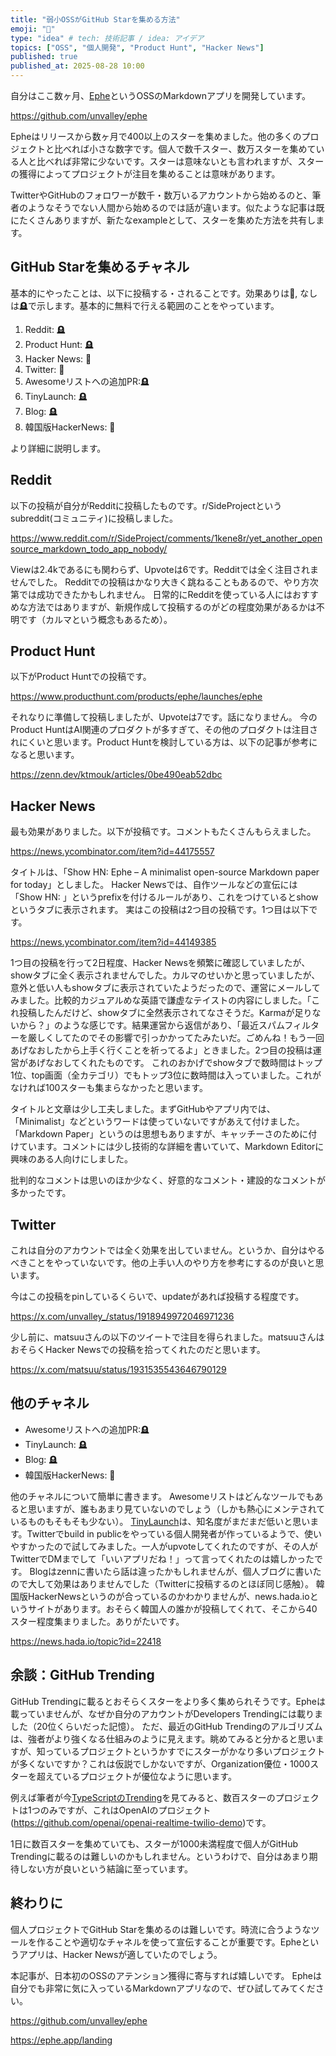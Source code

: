 ```yaml
---
title: "弱小OSSがGitHub Starを集める方法"
emoji: "💫"
type: "idea" # tech: 技術記事 / idea: アイデア
topics: ["OSS", "個人開発", "Product Hunt", "Hacker News"]
published: true
published_at: 2025-08-28 10:00
---
```


自分はここ数ヶ月、[Ephe](https://ephe.app/landing)というOSSのMarkdownアプリを開発しています。

https://github.com/unvalley/ephe

Epheはリリースから数ヶ月で400以上のスターを集めました。他の多くのプロジェクトと比べれば小さな数字です。個人で数千スター、数万スターを集めている人と比べれば非常に少ないです。スターは意味ないとも言われますが、スターの獲得によってプロジェクトが注目を集めることは意味があります。

TwitterやGitHubのフォロワーが数千・数万いるアカウントから始めるのと、筆者のようなそうでない人間から始めるのでは話が違います。似たような記事は既にたくさんありますが、新たなexampleとして、スターを集めた方法を共有します。

## GitHub Starを集めるチャネル

基本的にやったことは、以下に投稿する・されることです。効果ありは🚀, なしは🪦で示します。基本的に無料で行える範囲のことをやっています。

1. Reddit: 🪦
2. Product Hunt: 🪦
3. Hacker News: 🚀
4. Twitter: 🚀
5. Awesomeリストへの追加PR:🪦
6. TinyLaunch: 🪦
7. Blog: 🪦
8. 韓国版HackerNews: 🚀

より詳細に説明します。

## Reddit

以下の投稿が自分がRedditに投稿したものです。r/SideProjectというsubreddit(コミュニティ)に投稿しました。

https://www.reddit.com/r/SideProject/comments/1kene8r/yet_another_opensource_markdown_todo_app_nobody/

Viewは2.4kであるにも関わらず、Upvoteは6です。Redditでは全く注目されませんでした。
Redditでの投稿はかなり大きく跳ねることもあるので、やり方次第では成功できたかもしれません。
日常的にRedditを使っている人にはおすすめな方法ではありますが、新規作成して投稿するのがどの程度効果があるかは不明です（カルマという概念もあるため）。

## Product Hunt

以下がProduct Huntでの投稿です。

https://www.producthunt.com/products/ephe/launches/ephe

それなりに準備して投稿しましたが、Upvoteは7です。話になりません。
今のProduct HuntはAI関連のプロダクトが多すぎて、その他のプロダクトは注目されにくいと思います。Product Huntを検討している方は、以下の記事が参考になると思います。

https://zenn.dev/ktmouk/articles/0be490eab52dbc

## Hacker News

最も効果がありました。以下が投稿です。コメントもたくさんもらえました。

https://news.ycombinator.com/item?id=44175557

タイトルは、「Show HN: Ephe – A minimalist open-source Markdown paper for today」としました。
Hacker Newsでは、自作ツールなどの宣伝には「Show HN: 」というprefixを付けるルールがあり、これをつけているとshowというタブに表示されます。
実はこの投稿は2つ目の投稿です。1つ目は以下です。

https://news.ycombinator.com/item?id=44149385

1つ目の投稿を行って2日程度、Hacker Newsを頻繁に確認していましたが、showタブに全く表示されませんでした。カルマのせいかと思っていましたが、意外と低い人もshowタブに表示されていたようだったので、運営にメールしてみました。比較的カジュアルめな英語で謙虚なテイストの内容にしました。「これ投稿したんだけど、showタブに全然表示されてなさそうだ。Karmaが足りないから？」のような感じです。結果運営から返信があり、「最近スパムフィルターを厳しくしてたのでその影響で引っかかってたみたいだ。ごめんね！もう一回あげなおしたから上手く行くことを祈ってるよ」ときました。2つ目の投稿は運営があげなおしてくれたものです。
これのおかげでshowタブで数時間はトップ1位、top画面（全カテゴリ）でもトップ3位に数時間は入っていました。これがなければ100スターも集まらなかったと思います。

タイトルと文章は少し工夫しました。まずGitHubやアプリ内では、「Minimalist」などというワードは使っていないですがあえて付けました。「Markdown Paper」というのは思想もありますが、キャッチーさのために付けています。コメントには少し技術的な詳細を書いていて、Markdown Editorに興味のある人向けにしました。

批判的なコメントは思いのほか少なく、好意的なコメント・建設的なコメントが多かったです。

## Twitter

これは自分のアカウントでは全く効果を出していません。というか、自分はやるべきことをやっていないです。他の上手い人のやり方を参考にするのが良いと思います。

今はこの投稿をpinしているくらいで、updateがあれば投稿する程度です。

https://x.com/unvalley_/status/1918949972046971236


少し前に、matsuuさんの以下のツイートで注目を得られました。matsuuさんはおそらくHacker Newsでの投稿を拾ってくれたのだと思います。

https://x.com/matsuu/status/1931535543646790129


## 他のチャネル

-  Awesomeリストへの追加PR:🪦
-  TinyLaunch: 🪦
-  Blog: 🪦
-  韓国版HackerNews: 🚀

他のチャネルについて簡単に書きます。
Awesomeリストはどんなツールでもあると思いますが、誰もあまり見ていないのでしょう（しかも熱心にメンテされているものもそもそも少ない）。
[TinyLaunch](https://www.tinylaunch.com/)は、知名度がまだまだ低いと思います。Twitterでbuild in publicをやっている個人開発者が作っているようで、使いやすかったので試してみました。一人がupvoteしてくれたのですが、その人がTwitterでDMまでして「いいアプリだね！」って言ってくれたのは嬉しかったです。 
Blogはzennに書いたら話は違ったかもしれませんが、個人ブログに書いたので大して効果はありませんでした（Twitterに投稿するのとほぼ同じ感触）。
韓国版HackerNewsというのが合っているのかわかりませんが、news.hada.ioというサイトがあります。おそらく韓国人の誰かが投稿してくれて、そこから40スター程度集まりました。ありがたいです。

https://news.hada.io/topic?id=22418


## 余談：GitHub Trending

GitHub Trendingに載るとおそらくスターをより多く集められそうです。Epheは載っていませんが、なぜか自分のアカウントがDevelopers Trendingには載りました（20位くらいだった記憶）。
ただ、最近のGitHub Trendingのアルゴリズムは、強者がより強くなる仕組みのように見えます。眺めてみると分かると思いますが、知っているプロジェクトというかすでにスターがかなり多いプロジェクトが多くないですか？これは仮説でしかないですが、Organization優位・1000スターを超えているプロジェクトが優位なように思います。

例えば筆者が今[TypeScriptのTrending](https://github.com/trending/typescript?since=daily)を見てみると、数百スターのプロジェクトは1つのみですが、これはOpenAIのプロジェクト(https://github.com/openai/openai-realtime-twilio-demo)です。

1日に数百スターを集めていても、スターが1000未満程度で個人がGitHub Trendingに載るのは難しいのかもしれません。というわけで、自分はあまり期待しない方が良いという結論に至っています。


## 終わりに

個人プロジェクトでGitHub Starを集めるのは難しいです。時流に合うようなツールを作ることや適切なチャネルを使って宣伝することが重要です。Epheというアプリは、Hacker Newsが適していたのでしょう。

本記事が、日本初のOSSのアテンション獲得に寄与すれば嬉しいです。
Epheは自分でも非常に気に入っているMarkdownアプリなので、ぜひ試してみてください。

https://github.com/unvalley/ephe

https://ephe.app/landing
